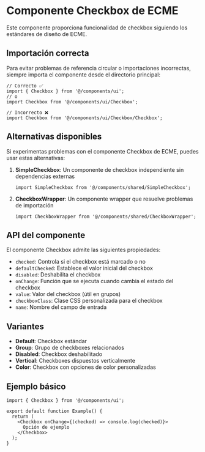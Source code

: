 # Componente Checkbox de ECME

Este componente proporciona funcionalidad de checkbox siguiendo los estándares de diseño de ECME.

## Importación correcta

Para evitar problemas de referencia circular o importaciones incorrectas, siempre importa el componente desde el directorio principal:

```tsx
// Correcto ✅
import { Checkbox } from '@/components/ui';
// o
import Checkbox from '@/components/ui/Checkbox';

// Incorrecto ❌
import Checkbox from '@/components/ui/Checkbox/Checkbox';
```

## Alternativas disponibles

Si experimentas problemas con el componente Checkbox de ECME, puedes usar estas alternativas:

1. **SimpleCheckbox**: Un componente de checkbox independiente sin dependencias externas
   ```tsx
   import SimpleCheckbox from '@/components/shared/SimpleCheckbox';
   ```

2. **CheckboxWrapper**: Un componente wrapper que resuelve problemas de importación
   ```tsx
   import CheckboxWrapper from '@/components/shared/CheckboxWrapper';
   ```

## API del componente

El componente Checkbox admite las siguientes propiedades:

- `checked`: Controla si el checkbox está marcado o no
- `defaultChecked`: Establece el valor inicial del checkbox
- `disabled`: Deshabilita el checkbox
- `onChange`: Función que se ejecuta cuando cambia el estado del checkbox
- `value`: Valor del checkbox (útil en grupos)
- `checkboxClass`: Clase CSS personalizada para el checkbox
- `name`: Nombre del campo de entrada

## Variantes

- **Default**: Checkbox estándar
- **Group**: Grupo de checkboxes relacionados
- **Disabled**: Checkbox deshabilitado
- **Vertical**: Checkboxes dispuestos verticalmente
- **Color**: Checkbox con opciones de color personalizadas

## Ejemplo básico

```tsx
import { Checkbox } from '@/components/ui';

export default function Example() {
  return (
    <Checkbox onChange={(checked) => console.log(checked)}>
      Opción de ejemplo
    </Checkbox>
  );
}
```

